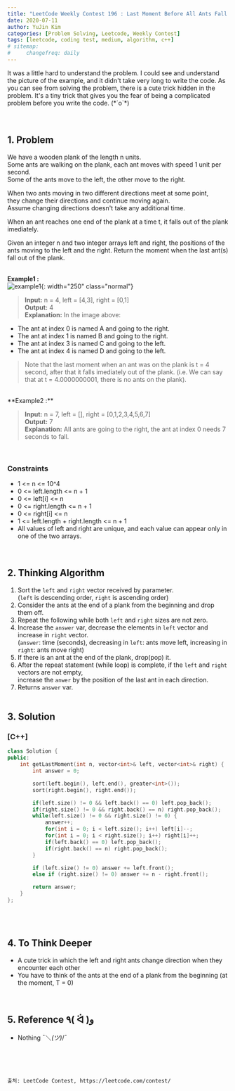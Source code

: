 ```yaml
---
title: "LeetCode Weekly Contest 196 : Last Moment Before All Ants Fall Out of a Plank"
date: 2020-07-11
author: YuJin Kim
categories: [Problem Solving, Leetcode, Weekly Contest]
tags: [leetcode, coding test, medium, algorithm, c++]
# sitemap:
#     changefreq: daily
---
```


It was a little hard to understand the problem. I could see and understand the picture of the example, and it didn't take very long to write the code. As you can see from solving the problem, there is a cute trick hidden in the problem. It's a tiny trick that gives you the fear of being a complicated problem before you write the code. (\*´o`\*)  
<br/>
<br/>

## 1. Problem

We have a wooden plank of the length n units.  
Some ants are walking on the plank, each ant moves with speed 1 unit per second.  
Some of the ants move to the left, the other move to the right.

When two ants moving in two different directions meet at some point,  
they change their directions and continue moving again.  
Assume changing directions doesn't take any additional time.

When an ant reaches one end of the plank at a time t, it falls out of the plank imediately.

Given an integer n and two integer arrays left and right, the positions of the ants moving to the left and the right. Return the moment when the last ant(s) fall out of the plank.  
<br/>

**Example1 :**  
![example1](https://assets.leetcode.com/uploads/2020/06/17/ants.jpg){: width="250" class="normal"}

> **Input:** n = 4, left = [4,3], right = [0,1]  
> **Output:** 4  
> **Explanation:** In the image above:

- The ant at index 0 is named A and going to the right.
- The ant at index 1 is named B and going to the right.
- The ant at index 3 is named C and going to the left.
- The ant at index 4 is named D and going to the left.

> Note that the last moment when an ant was on the plank is t = 4 second, after that it falls imediately out of the plank. (i.e. We can say that at t = 4.0000000001, there is no ants on the plank).

<br/>
**Example2 :**

> **Input:** n = 7, left = [], right = [0,1,2,3,4,5,6,7]  
> **Output:** 7  
> **Explanation:** All ants are going to the right, the ant at index 0 needs 7 seconds to fall.

<br/>

### Constraints

- 1 <= n <= 10^4
- 0 <= left.length <= n + 1
- 0 <= left[i] <= n
- 0 <= right.length <= n + 1
- 0 <= right[i] <= n
- 1 <= left.length + right.length <= n + 1
- All values of left and right are unique, and each value can appear only in one of the two arrays.
  <br/><br/><br/>

## 2. Thinking Algorithm

1. Sort the `left` and `right` vector received by parameter.  
   (`left` is descending order, `right` is ascending order)
2. Consider the ants at the end of a plank from the beginning and drop them off.
3. Repeat the following while both `left` and `right` sizes are not zero.
4. Increase the `answer` var, decrease the elements in `left` vector and increase in `right` vector.  
   (`answer`: time (seconds), decreasing in `left`: ants move left, increasing in `right`: ants move right)
5. If there is an ant at the end of the plank, drop(pop) it.
6. After the repeat statement (while loop) is complete, if the `left` and `right` vectors are not empty,  
   increase the `anwer` by the position of the last ant in each direction.
7. Returns `answer` var.
   <br/><br/>

## 3. Solution

### [C++]

```c++
class Solution {
public:
    int getLastMoment(int n, vector<int>& left, vector<int>& right) {
        int answer = 0;

        sort(left.begin(), left.end(), greater<int>());
        sort(right.begin(), right.end());

        if(left.size() != 0 && left.back() == 0) left.pop_back();
        if(right.size() != 0 && right.back() == n) right.pop_back();
        while(left.size() != 0 && right.size() != 0) {
            answer++;
            for(int i = 0; i < left.size(); i++) left[i]--;
            for(int i = 0; i < right.size(); i++) right[i]++;
            if(left.back() == 0) left.pop_back();
            if(right.back() == n) right.pop_back();
        }

        if (left.size() != 0) answer += left.front();
        else if (right.size() != 0) answer += n - right.front();

        return answer;
    }
};
```

<br/><br/>

## 4. To Think Deeper

- A cute trick in which the left and right ants change direction when they encounter each other
- You have to think of the ants at the end of a plank from the beginning (at the moment, T = 0)
  <br/><br/><br/>

## 5. Reference ٩( ᐛ )و

- Nothing ¯＼_(ツ)_/¯

<br/><br/><br/>

```
출처: LeetCode Contest, https://leetcode.com/contest/
```
